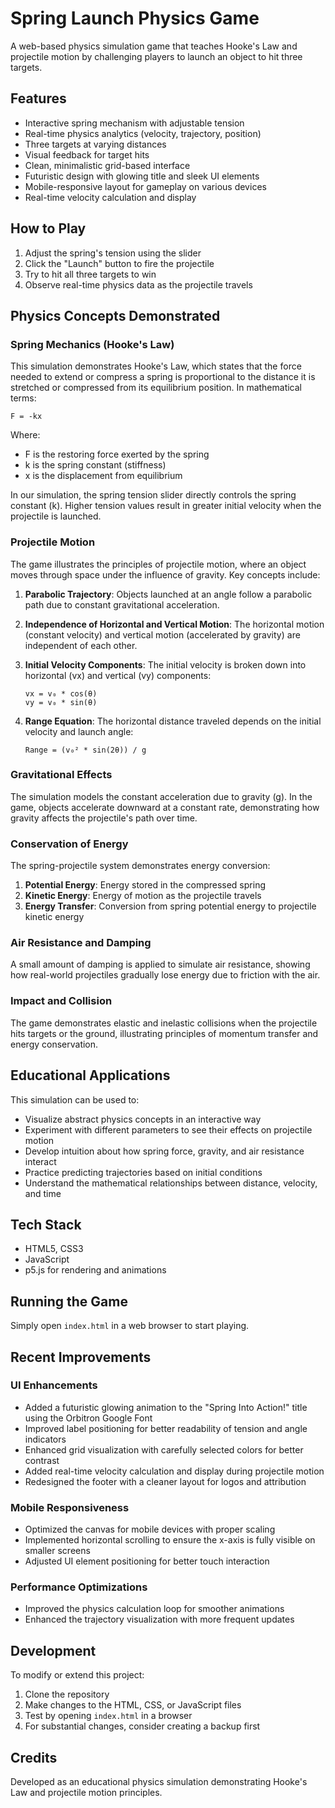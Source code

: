 # Spring Launch Physics Game

A web-based physics simulation game that teaches Hooke's Law and projectile motion by challenging players to launch an object to hit three targets.

## Features

- Interactive spring mechanism with adjustable tension
- Real-time physics analytics (velocity, trajectory, position)
- Three targets at varying distances
- Visual feedback for target hits
- Clean, minimalistic grid-based interface
- Futuristic design with glowing title and sleek UI elements
- Mobile-responsive layout for gameplay on various devices
- Real-time velocity calculation and display

## How to Play

1. Adjust the spring's tension using the slider
2. Click the "Launch" button to fire the projectile
3. Try to hit all three targets to win
4. Observe real-time physics data as the projectile travels

## Physics Concepts Demonstrated

### Spring Mechanics (Hooke's Law)
This simulation demonstrates Hooke's Law, which states that the force needed to extend or compress a spring is proportional to the distance it is stretched or compressed from its equilibrium position. In mathematical terms:

```
F = -kx
```

Where:
- F is the restoring force exerted by the spring
- k is the spring constant (stiffness)
- x is the displacement from equilibrium

In our simulation, the spring tension slider directly controls the spring constant (k). Higher tension values result in greater initial velocity when the projectile is launched.

### Projectile Motion
The game illustrates the principles of projectile motion, where an object moves through space under the influence of gravity. Key concepts include:

1. **Parabolic Trajectory**: Objects launched at an angle follow a parabolic path due to constant gravitational acceleration.

2. **Independence of Horizontal and Vertical Motion**: The horizontal motion (constant velocity) and vertical motion (accelerated by gravity) are independent of each other.

3. **Initial Velocity Components**: The initial velocity is broken down into horizontal (vx) and vertical (vy) components:
   ```
   vx = v₀ * cos(θ)
   vy = v₀ * sin(θ)
   ```

4. **Range Equation**: The horizontal distance traveled depends on the initial velocity and launch angle:
   ```
   Range = (v₀² * sin(2θ)) / g
   ```

### Gravitational Effects
The simulation models the constant acceleration due to gravity (g). In the game, objects accelerate downward at a constant rate, demonstrating how gravity affects the projectile's path over time.

### Conservation of Energy
The spring-projectile system demonstrates energy conversion:
1. **Potential Energy**: Energy stored in the compressed spring
2. **Kinetic Energy**: Energy of motion as the projectile travels
3. **Energy Transfer**: Conversion from spring potential energy to projectile kinetic energy

### Air Resistance and Damping
A small amount of damping is applied to simulate air resistance, showing how real-world projectiles gradually lose energy due to friction with the air.

### Impact and Collision
The game demonstrates elastic and inelastic collisions when the projectile hits targets or the ground, illustrating principles of momentum transfer and energy conservation.

## Educational Applications

This simulation can be used to:
- Visualize abstract physics concepts in an interactive way
- Experiment with different parameters to see their effects on projectile motion
- Develop intuition about how spring force, gravity, and air resistance interact
- Practice predicting trajectories based on initial conditions
- Understand the mathematical relationships between distance, velocity, and time

## Tech Stack

- HTML5, CSS3
- JavaScript
- p5.js for rendering and animations

## Running the Game

Simply open `index.html` in a web browser to start playing.

## Recent Improvements

### UI Enhancements
- Added a futuristic glowing animation to the "Spring Into Action!" title using the Orbitron Google Font
- Improved label positioning for better readability of tension and angle indicators
- Enhanced grid visualization with carefully selected colors for better contrast
- Added real-time velocity calculation and display during projectile motion
- Redesigned the footer with a cleaner layout for logos and attribution

### Mobile Responsiveness
- Optimized the canvas for mobile devices with proper scaling
- Implemented horizontal scrolling to ensure the x-axis is fully visible on smaller screens
- Adjusted UI element positioning for better touch interaction

### Performance Optimizations
- Improved the physics calculation loop for smoother animations
- Enhanced the trajectory visualization with more frequent updates

## Development

To modify or extend this project:

1. Clone the repository
2. Make changes to the HTML, CSS, or JavaScript files
3. Test by opening `index.html` in a browser
4. For substantial changes, consider creating a backup first

## Credits

Developed as an educational physics simulation demonstrating Hooke's Law and projectile motion principles.
